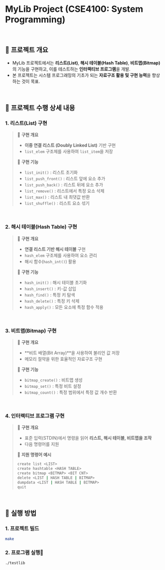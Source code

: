 # MyLib Project (CSE4100: System Programming)

<br/>

## **📌 프로젝트 개요**
- MyLib 프로젝트에서는 **리스트(List)**, **해시 테이블(Hash Table)**, **비트맵(Bitmap)** 의 기능을 구현하고, 이를 테스트하는 **인터랙티브 프로그램**을 개발.
- 본 프로젝트는 시스템 프로그래밍의 기초가 되는 **자료구조 활용 및 구현 능력**을 향상하는 것이 목표.

<br/>

## **📌 프로젝트 수행 상세 내용**

### **1. 리스트(List) 구현**
>📌 **구현 개요**
>- **이중 연결 리스트 (Doubly Linked List)** 기반 구현
>- `list_elem` 구조체를 사용하여 `list_item`을 저장
>
>📌 **구현 기능**
>- `list_init()` : 리스트 초기화
>- `list_push_front()` : 리스트 앞에 요소 추가
>- `list_push_back()` : 리스트 뒤에 요소 추가
>- `list_remove()` : 리스트에서 특정 요소 삭제
>- `list_max()` : 리스트 내 최댓값 반환
>- `list_shuffle()` : 리스트 요소 섞기

<br/>

### **2. 해시 테이블(Hash Table) 구현**
>📌 **구현 개요**
>- **연결 리스트 기반 해시 테이블** 구현
>- `hash_elem` 구조체를 사용하여 요소 관리
>- 해시 함수(`hash_int()`) 활용
>
>📌 **구현 기능**
>- `hash_init()` : 해시 테이블 초기화
>- `hash_insert()` : 키-값 삽입
>- `hash_find()` : 특정 키 탐색
>- `hash_delete()` : 특정 키 삭제
>- `hash_apply()` : 모든 요소에 특정 함수 적용

<br/>

### **3. 비트맵(Bitmap) 구현**
>📌 **구현 개요**
>- **비트 배열(Bit Array)**을 사용하여 불리언 값 저장
>- 메모리 절약을 위한 효율적인 자료구조 구현
>
>📌 **구현 기능**
>- `bitmap_create()` : 비트맵 생성
>- `bitmap_set()` : 특정 비트 설정
>- `bitmap_count()` : 특정 범위에서 특정 값 개수 반환

<br/>

### **4. 인터랙티브 프로그램 구현**
>📌 **구현 개요**
>- 표준 입력(STDIN)에서 명령을 읽어 **리스트, 해시 테이블, 비트맵을 조작**
>- 다음 명령어를 지원
>
>📌 **지원 명령어 예시**
>```sh
>create list <LIST>
>create hashtable <HASH TABLE>
>create bitmap <BITMAP> <BIT CNT>
>delete <LIST | HASH TABLE | BITMAP>
>dumpdata <LIST | HASH TABLE | BITMAP>
>quit

<br/>

## **📌 실행 방법**
### **1. 프로젝트 빌드**
```sh
make
```
### **2. 프로그램 실행🚀**
```sh
./testlib
```
